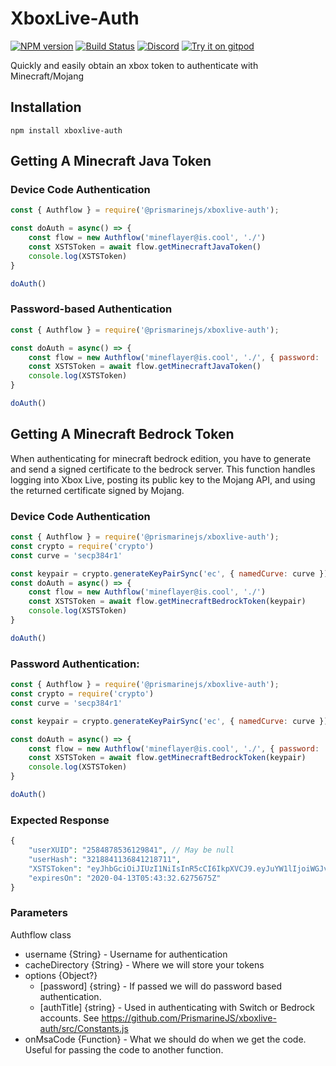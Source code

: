 # XboxLive-Auth
[![NPM version](https://img.shields.io/npm/v/prismarine-template.svg)](http://npmjs.com/package/prismarine-template)
[![Build Status](https://github.com/PrismarineJS/prismarine-template/workflows/CI/badge.svg)](https://github.com/PrismarineJS/prismarine-template/actions?query=workflow%3A%22CI%22)
[![Discord](https://img.shields.io/badge/chat-on%20discord-brightgreen.svg)](https://discord.gg/GsEFRM8)
[![Try it on gitpod](https://img.shields.io/badge/try-on%20gitpod-brightgreen.svg)](https://gitpod.io/#https://github.com/PrismarineJS/prismarine-template)

Quickly and easily obtain an xbox token to authenticate with Minecraft/Mojang

## Installation
```shell
npm install xboxlive-auth
```

## Getting A Minecraft Java Token

### Device Code Authentication
```js
const { Authflow } = require('@prismarinejs/xboxlive-auth');

const doAuth = async() => {
    const flow = new Authflow('mineflayer@is.cool', './')
    const XSTSToken = await flow.getMinecraftJavaToken()
    console.log(XSTSToken)
}

doAuth()
```

### Password-based Authentication
```js
const { Authflow } = require('@prismarinejs/xboxlive-auth');

const doAuth = async() => {
    const flow = new Authflow('mineflayer@is.cool', './', { password: 'thisIsAFakePassword123'})
    const XSTSToken = await flow.getMinecraftJavaToken()
    console.log(XSTSToken)
}

doAuth()
```

## Getting A Minecraft Bedrock Token
When authenticating for minecraft bedrock edition, you have to generate and send a signed certificate to the bedrock server.
This function handles logging into Xbox Live, posting its public key to the Mojang API, and using the returned certificate signed by Mojang.

### Device Code Authentication
```js
const { Authflow } = require('@prismarinejs/xboxlive-auth');
const crypto = require('crypto')
const curve = 'secp384r1'

const keypair = crypto.generateKeyPairSync('ec', { namedCurve: curve }).toString('base64') 
const doAuth = async() => {
    const flow = new Authflow('mineflayer@is.cool', './')
    const XSTSToken = await flow.getMinecraftBedrockToken(keypair)
    console.log(XSTSToken)
}

doAuth()
```

### Password Authentication:
```js
const { Authflow } = require('@prismarinejs/xboxlive-auth');
const crypto = require('crypto')
const curve = 'secp384r1'

const keypair = crypto.generateKeyPairSync('ec', { namedCurve: curve }).toString('base64') 

const doAuth = async() => {
    const flow = new Authflow('mineflayer@is.cool', './', { password: 'thisIsAFakePassword123'})
    const XSTSToken = await flow.getMinecraftBedrockToken(keypair)
    console.log(XSTSToken)
}

doAuth()
```

### Expected Response
```php
{
    "userXUID": "2584878536129841", // May be null
    "userHash": "3218841136841218711",
    "XSTSToken": "eyJhbGciOiJIUzI1NiIsInR5cCI6IkpXVCJ9.eyJuYW1lIjoiWGJveFJlcGxheS5uZXQifQ.c2UraxPmZ4STYozrjFEW8SBqU0WjnIV0h-jjnfsKtrA",
    "expiresOn": "2020-04-13T05:43:32.6275675Z"
}
```

### Parameters
Authflow class
- username {String} - Username for authentication
- cacheDirectory {String} - Where we will store your tokens
- options {Object?}
    - [password] {string} - If passed we will do password based authentication.
    - [authTitle] {string} - Used in authenticating with Switch or Bedrock accounts. See https://github.com/PrismarineJS/xboxlive-auth/src/Constants.js
- onMsaCode {Function} - What we should do when we get the code. Useful for passing the code to another function.